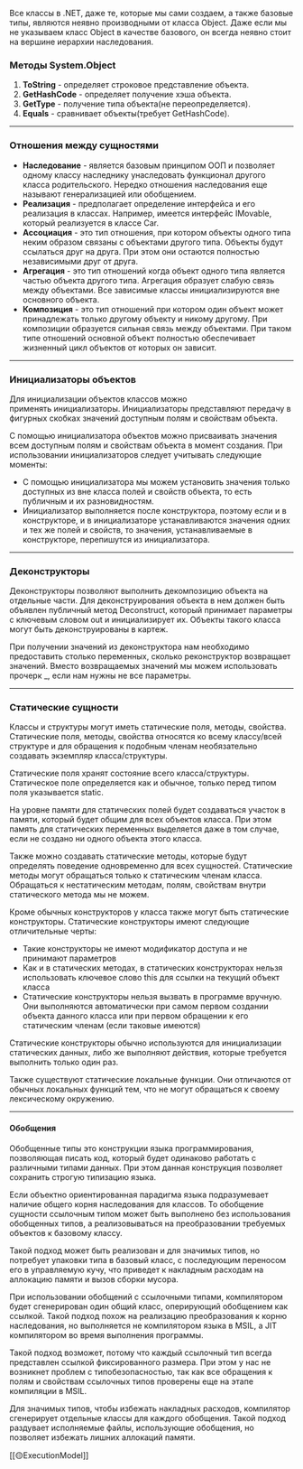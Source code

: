 Все классы в .NET, даже те, которые мы сами создаем, а также базовые типы, являются неявно производными от класса Object. Даже если мы не указываем класс Object в качестве базового, он всегда неявно стоит на вершине иерархии наследования.

### Методы System.Object

1. **ToString** - определяет строковое представление объекта.
2. **GetHashCode** - определяет получение хэша объекта.
3. **GetType** - получение типа объекта(не переопределяется).
4. **Equals** - сравнивает объекты(требует GetHashCode).

---
### Отношения между сущностями

- **Наследование** - является базовым принципом ООП и позволяет одному классу наследнику унаследовать функционал другого класса родительского. Нередко отношения наследования еще называют генерализацией или обобщением.
- **Реализация** - предполагает определение интерфейса и его реализация в классах. Например, имеется интерфейс IMovable, который реализуется в классе Car.
- **Ассоциация** - это тип отношения, при котором объекты одного типа неким образом связаны с объектами другого типа. Объекты будут ссылаться друг на друга. При этом они остаются полностью независимыми друг от друга.
- **Агрегация** - это тип отношений когда объект одного типа является частью объекта другого типа. Агрегация образует слабую связь между объектами. Все зависимые классы инициализируются вне основного объекта.
- **Композиция** - это тип отношений при котором один объект может принадлежать только другому объекту и никому другому. При композиции образуется сильная связь между объектами. При таком типе отношений основной объект полностью обеспечивает жизненный цикл объектов от которых он зависит.

---
### Инициализаторы объектов

Для инициализации объектов классов можно применять инициализаторы. Инициализаторы представляют передачу в фигурных скобках значений доступным полям и свойствам объекта.

С помощью инициализатора объектов можно присваивать значения всем доступным полям и свойствам объекта в момент создания. При использовании инициализаторов следует учитывать следующие моменты:

- С помощью инициализатора мы можем установить значения только доступных из вне класса полей и свойств объекта, то есть публичным и их разновидностям. 
- Инициализатор выполняется после конструктора, поэтому если и в конструкторе, и в инициализаторе устанавливаются значения одних и тех же полей и свойств, то значения, устанавливаемые в конструкторе, перепишутся из инициализатора.

---
### Деконструкторы

Деконструкторы позволяют выполнить декомпозицию объекта на отдельные части. Для деконструирования объекта в нем должен быть объявлен публичный метод Deconstruct, который принимает параметры c ключевым словом out и инициализирует их. Объекты такого класса могут быть деконструированы в картеж.

При получении значений из деконструктора нам необходимо предоставить столько переменных, сколько реконструктор возвращает значений.  Вместо возвращаемых значений мы можем использовать прочерк \_, если нам нужны не все параметры.

---
### Статические сущности

Классы и структуры могут иметь статические поля, методы, свойства. Статические поля, методы, свойства относятся ко всему классу/всей структуре и для обращения к подобным членам необязательно создавать экземпляр класса/структуры.

Статические поля хранят состояние всего класса/структуры. Статическое поле определяется как и обычное, только перед типом поля указывается static.

На уровне памяти для статических полей будет создаваться участок в памяти, который будет общим для всех объектов класса. При этом память для статических переменных выделяется даже в том случае, если не создано ни одного объекта этого класса.

Также можно создавать статические методы, которые будут определять поведение одновременно для всех сущностей. Статические методы могут обращаться только к статическим членам класса. Обращаться к нестатическим методам, полям, свойствам внутри статического метода мы не можем.

Кроме обычных конструкторов у класса также могут быть статические конструкторы. Статические конструкторы имеют следующие отличительные черты:

- Такие конструкторы не имеют модификатор доступа и не принимают параметров
- Как и в статических методах, в статических конструкторах нельзя использовать ключевое слово this для ссылки на текущий объект класса
- Статические конструкторы нельзя вызвать в программе вручную. Они выполняются автоматически при самом первом создании объекта данного класса или при первом обращении к его статическим членам (если таковые имеются)

Статические конструкторы обычно используются для инициализации статических данных, либо же выполняют действия, которые требуется выполнить только один раз.

Также существуют статические локальные функции. Они отличаются от обычных локальных функций тем, что не могут обращаться к своему лексическому окружению.

---
#### Обобщения

Обобщенные типы это конструкции языка программирования, позволяющая писать код, который будет одинаково работать с различными типами данных. При этом данная конструкция позволяет сохранить строгую типизацию языка.

Если объектно ориентированная парадигма языка подразумевает наличие общего корня наследования для классов. То обобщение сущности ссылочным типом может быть выполнено без использования обобщенных типов, а реализовываться на преобразовании требуемых объектов к базовому классу.

Такой подход может быть реализован и для значимых типов, но потребует упаковки типа в базовый класс, с последующим переносом его в управляемую кучу, что приведет к накладным расходам на аллокацию памяти и вызов сборки мусора.

При использовании обобщений с ссылочными типами, компилятором будет сгенерирован один общий класс, оперирующий обобщением как ссылкой. Такой подход похож на реализацию преобразования к корню наследования, но выполняется не компилятором языка в MSIL, а JIT компилятором во время выполнения программы.

Такой подход возможет, потому что каждый ссылочный тип всегда представлен ссылкой фиксированного размера. При этом у нас не возникнет проблем с типобезопасностью, так как все обращения к полям и свойствам ссылочных типов проверены еще на этапе компиляции в MSIL.

Для значимых типов, чтобы избежать накладных расходов, компилятор сгенерирует отдельные классы для каждого обобщения. Такой подход раздувает исполняемые файлы, использующие обобщения, но позволяет избежать лишних аллокаций памяти. 

[[🟡ExecutionModel]]